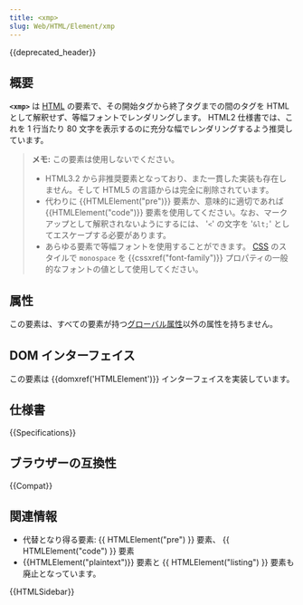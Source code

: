 ```yaml
---
title: <xmp>
slug: Web/HTML/Element/xmp
---
```


{{deprecated_header}}

## 概要

**`<xmp>`** は [HTML](/ja/docs/Web/HTML) の要素で、その開始タグから終了タグまでの間のタグを HTML として解釈せず、等幅フォントでレンダリングします。 HTML2 仕様書では、これを 1 行当たり 80 文字を表示するのに充分な幅でレンダリングするよう推奨しています。

> **メモ:** この要素は使用しないでください。
>
> - HTML3.2 から非推奨要素となっており、また一貫した実装も存在しません。そして HTML5 の言語からは完全に削除されています。
> - 代わりに {{HTMLElement("pre")}} 要素か、意味的に適切であれば {{HTMLElement("code")}} 要素を使用してください。なお、マークアップとして解釈されないようにするには、 '`<`' の文字を '`&lt;`' としてエスケープする必要があります。
> - あらゆる要素で等幅フォントを使用することができます。 [CSS](/ja/docs/Web/CSS) のスタイルで `monospace` を {{cssxref("font-family")}} プロパティの一般的なフォントの値として使用してください。

## 属性

この要素は、すべての要素が持つ[グローバル属性](/ja/docs/HTML/global_attributes)以外の属性を持ちません。

## DOM インターフェイス

この要素は {{domxref('HTMLElement')}} インターフェイスを実装しています。

## 仕様書

{{Specifications}}

## ブラウザーの互換性

{{Compat}}

## 関連情報

- 代替となり得る要素: {{ HTMLElement("pre") }} 要素、 {{ HTMLElement("code") }} 要素
- {{HTMLElement("plaintext")}} 要素と {{ HTMLElement("listing") }} 要素も廃止となっています。

{{HTMLSidebar}}
